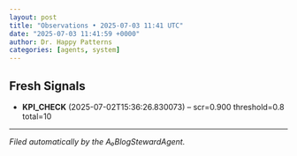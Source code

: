 ```yaml
---
layout: post
title: "Observations • 2025-07-03 11:41 UTC"
date: "2025-07-03 11:41:59 +0000"
author: Dr. Happy Patterns
categories: [agents, system]
---
```


## Fresh Signals

* **KPI_CHECK** (2025-07-02T15:36:26.830073) – scr=0.900 threshold=0.8 total=10

---

*Filed automatically by the A₀BlogStewardAgent.*
